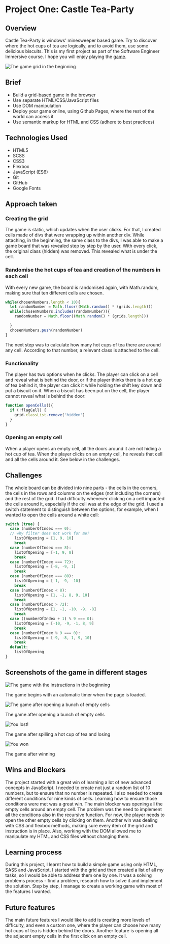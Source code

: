 # Project One: Castle Tea-Party

## Overview

Castle Tea-Party is windows' minesweeper based game. Try to discover where the hot cups of tea are logically, and to avoid them, use some delicious biscuits.
This is my first project as part of the Software Engineer Immersive course.
I hope you will enjoy playing the [game](https://mathsteacher7.github.io/Project1/).

![The game grid in the beginning](https://user-images.githubusercontent.com/51882532/61523171-bc2def80-aa0b-11e9-81e8-8093cc000e07.png)


## Brief
* Build a grid-based game in the browser
* Use separate HTML/CSS/JavaScript files
* Use DOM manipulation
* Deploy your game online, using Github Pages, where the rest of the world can access it
* Use semantic markup for HTML and CSS (adhere to best practices)




## Technologies Used

* HTML5
* SCSS
* CSS3
* Flexbox
* JavaScript (ES6)
* Git
* GitHub
* Google Fonts

## Approach taken
### Creating the grid
The game is static, which updates when the user clicks. For that, I created cells made of divs that were wrapping up within another div. While attaching, in the beginning, the same class to the divs, I was able to make a game board that was revealed step by step by the user. With every click, the original class (hidden) was removed. This revealed what is under the cell.


### Randomise the hot cups of tea and creation of the numbers in each cell
With every new game, the board is randomised again, with Math.random, making sure that ten different cells are chosen.

```js
while(chosenNumbers.length < 10){
  let randomNumber = Math.floor((Math.random() * (grids.length)))
  while(chosenNumbers.includes(randomNumber)){
    randomNumber = Math.floor((Math.random() * (grids.length)))

  }
  chosenNumbers.push(randomNumber)
}
```


The next step was to calculate how many hot cups of tea there are around any cell. According to that number, a relevant class is attached to the cell.


### Functionality
The player has two options when he clicks. The player can click on a cell and reveal what is behind the door, or if the player thinks there is a hot cup of tea behind it, the player can click it while holding the shift key down and put a biscuit on it. When a biscuit has been put on the cell, the player cannot reveal what is behind the door:

```js
function openCells(){
  if (!flagCell) {
    grid.classList.remove('hidden')
  }
}
```

### Opening an empty cell
When a player opens an empty cell, all the doors around it are not hiding a hot cup of tea.  When the player clicks on an empty cell, he reveals that cell and all the cells around it. See below in the challenges.


## Challenges
The whole board can be divided into nine parts - the cells in the corners, the cells in the rows and columns on the edges (not including the corners) and the rest of the grid. I had difficulty whenever clicking on a cell impacted the cells around it, especially if the cell was at the edge of the grid.
I used a switch statement to distinguish between the options, for example, when I wanted to open the cells around a white cell:
```js
switch (true) {
  case (numberOfIndex === 0):
  // why filter does not work for me?
    listOfOpening = [1, 9, 10]
    break
  case (numberOfIndex === 8):
    listOfOpening = [-1, 9, 8]
    break
  case (numberOfIndex === 72):
    listOfOpening = [-8, -9, 1]
    break
  case (numberOfIndex === 80):
    listOfOpening = [-1, -9, -10]
    break
  case (numberOfIndex < 8):
    listOfOpening = [1, -1, 8, 9, 10]
    break
  case (numberOfIndex > 72):
    listOfOpening = [1, -1, -10, -9, -8]
    break
  case ((numberOfIndex + 1) % 9 === 0):
    listOfOpening = [-10, -9, -1, 8, 9]
    break
  case (numberOfIndex % 9 === 0):
    listOfOpening = [-9, -8, 1, 9, 10]
    break
  default:
    listOfOpening
}
```


## Screenshots of the game in different stages


![The game with the instructions in the beginning](https://user-images.githubusercontent.com/51882532/61528610-2304d600-aa17-11e9-818d-269ef3090a6d.png)

The game begins with an automatic timer when the page is loaded.


![The game after opening a bunch of empty cells](https://user-images.githubusercontent.com/51882532/61528689-56476500-aa17-11e9-9a31-f6629650d4c9.png)

The game after opening a bunch of empty cells

![You lost!](https://user-images.githubusercontent.com/51882532/61529594-a7585880-aa19-11e9-805a-92dd71af1b87.png)

The game after spilling a hot cup of tea and losing

![You won](https://user-images.githubusercontent.com/51882532/61529669-da9ae780-aa19-11e9-9c54-c2d376b1b015.png)

The game after winning

## Wins and Blockers

The project started with a great win of learning a lot of new advanced concepts in JavaScript. I needed to create not just a random list of 10 numbers, but to ensure that no number is repeated. I also needed to create different conditions for nine kinds of cells. Learning how to ensure those conditions were met was a great win.
The main blocker was opening all the empty cells around an empty cell. The problem was the need to implement all the conditions also in the recursive function. For now, the player needs to open the other empty cells by clicking on them.
Another win was dealing with CSS and flexbox methods, making sure every item of the grid and instruction is in place. Also, working with the DOM allowed me to manipulate my HTML and CSS files without changing them.

## Learning process

During this project, I learnt how to build a simple game using only HTML, SASS and JavaScript. I started with the grid and then created a list of all my tasks, so I would be able to address them one by one. It was a solving problems process - find a problem, research how to solve it and implement the solution. Step by step, I manage to create a working game with most of the features I wanted.

## Future features

The main future features I would like to add is creating more levels of difficulty, and even a custom one, where the player can choose how many hot cups of tea is hidden behind the doors.
Another feature is opening all the adjacent empty cells in the first click on an empty cell.
